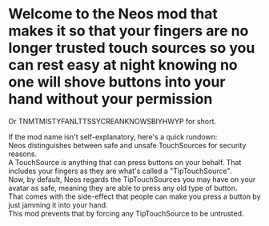 # Welcome to the Neos mod that makes it so that your fingers are no longer trusted touch sources so you can rest easy at night knowing no one will shove buttons into your hand without your permission  
  
Or TNMTMISTYFANLTTSSYCREANKNOWSBIYHWYP for short.
  
If the mod name isn't self-explanatory, here's a quick rundown:  
Neos distinguishes between safe and unsafe TouchSources for security reasons.  
A TouchSource is anything that can press buttons on your behalf. That includes your fingers as they are what's called a "TipTouchSource".  
Now, by default, Neos regards the TipTouchSources you may have on your avatar as safe, meaning they are able to press any old type of button.  
That comes with the side-effect that people can make you press a button by just jamming it into your hand.  
This mod prevents that by forcing any TipTouchSource to be untrusted.

